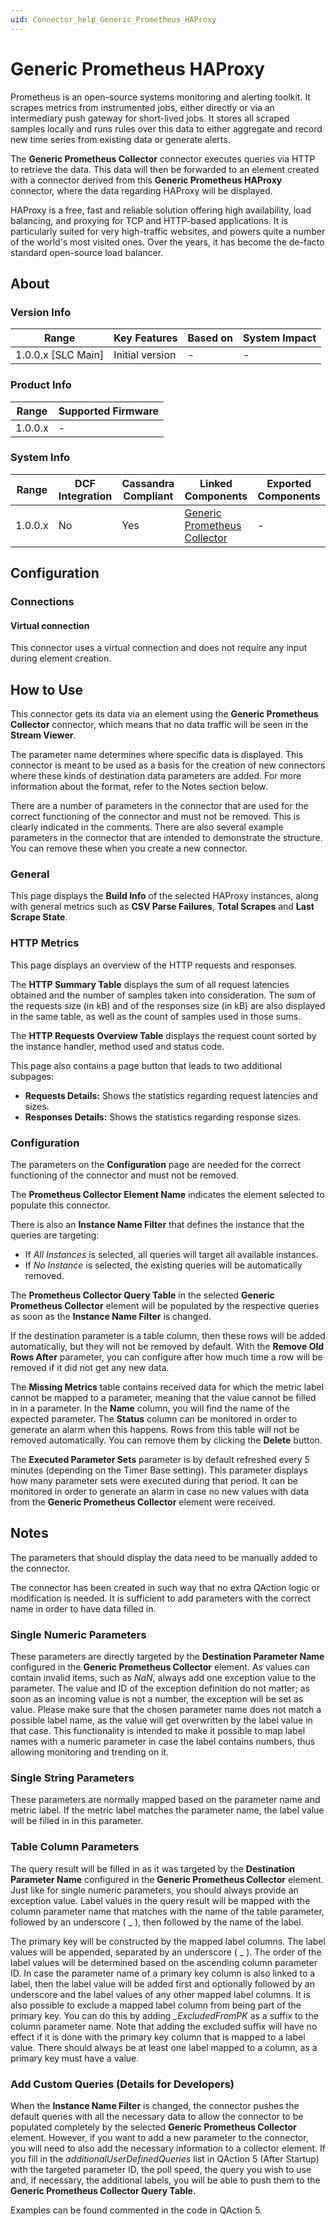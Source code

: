```yaml
---
uid: Connector_help_Generic_Prometheus_HAProxy
---
```


# Generic Prometheus HAProxy

Prometheus is an open-source systems monitoring and alerting toolkit. It scrapes metrics from instrumented jobs, either directly or via an intermediary push gateway for short-lived jobs. It stores all scraped samples locally and runs rules over this data to either aggregate and record new time series from existing data or generate alerts.

The **Generic Prometheus Collector** connector executes queries via HTTP to retrieve the data. This data will then be forwarded to an element created with a connector derived from this **Generic Prometheus HAProxy** connector, where the data regarding HAProxy will be displayed.

HAProxy is a free, fast and reliable solution offering high availability, load balancing, and proxying for TCP and HTTP-based applications. It is particularly suited for very high-traffic websites, and powers quite a number of the world's most visited ones. Over the years, it has become the de-facto standard open-source load balancer.

## About

### Version Info

| Range                | Key Features     | Based on     | System Impact     |
|----------------------|------------------|--------------|-------------------|
| 1.0.0.x [SLC Main]   | Initial version  | -            | -                 |

### Product Info

| Range     | Supported Firmware     |
|-----------|------------------------|
| 1.0.0.x   | -                      |

### System Info

| Range     | DCF Integration     | Cassandra Compliant     | Linked Components                                                                    | Exported Components     |
|-----------|---------------------|-------------------------|--------------------------------------------------------------------------------------|-------------------------|
| 1.0.0.x   | No                  | Yes                     | [Generic Prometheus Collector](xref:Connector_help_Generic_Prometheus_Collector) | -                       |

## Configuration

### Connections

#### Virtual connection

This connector uses a virtual connection and does not require any input during element creation.

## How to Use

This connector gets its data via an element using the **Generic Prometheus Collector** connector, which means that no data traffic will be seen in the **Stream Viewer**.

The parameter name determines where specific data is displayed. This connector is meant to be used as a basis for the creation of new connectors where these kinds of destination data parameters are added. For more information about the format, refer to the Notes section below.

There are a number of parameters in the connector that are used for the correct functioning of the connector and must not be removed. This is clearly indicated in the comments. There are also several example parameters in the connector that are intended to demonstrate the structure. You can remove these when you create a new connector.

### General

This page displays the **Build Info** of the selected HAProxy instances, along with general metrics such as **CSV Parse Failures**, **Total Scrapes** and **Last Scrape State**.

### HTTP Metrics

This page displays an overview of the HTTP requests and responses.

The **HTTP Summary Table** displays the sum of all request latencies obtained and the number of samples taken into consideration. The sum of the requests size (in kB) and of the responses size (in kB) are also displayed in the same table, as well as the count of samples used in those sums.

The **HTTP Requests Overview Table** displays the request count sorted by the instance handler, method used and status code.

This page also contains a page button that leads to two additional subpages:

- **Requests Details:** Shows the statistics regarding request latencies and sizes.
- **Responses Details:** Shows the statistics regarding response sizes.

### Configuration

The parameters on the **Configuration** page are needed for the correct functioning of the connector and must not be removed.

The **Prometheus Collector Element Name** indicates the element selected to populate this connector.

There is also an **Instance Name Filter** that defines the instance that the queries are targeting:

- If *All Instances* is selected, all queries will target all available instances.
- If *No Instance* is selected, the existing queries will be automatically removed.

The **Prometheus Collector Query Table** in the selected **Generic Prometheus Collector** element will be populated by the respective queries as soon as the **Instance Name Filter** is changed.

If the destination parameter is a table column, then these rows will be added automatically, but they will not be removed by default. With the **Remove Old Rows After** parameter, you can configure after how much time a row will be removed if it did not get any new data.

The **Missing Metrics** table contains received data for which the metric label cannot be mapped to a parameter, meaning that the value cannot be filled in in a parameter. In the **Name** column, you will find the name of the expected parameter. The **Status** column can be monitored in order to generate an alarm when this happens. Rows from this table will not be removed automatically. You can remove them by clicking the **Delete** button.

The **Executed Parameter Sets** parameter is by default refreshed every 5 minutes (depending on the Timer Base setting). This parameter displays how many parameter sets were executed during that period. It can be monitored in order to generate an alarm in case no new values with data from the **Generic Prometheus Collector** element were received.

## Notes

The parameters that should display the data need to be manually added to the connector.

The connector has been created in such way that no extra QAction logic or modification is needed. It is sufficient to add parameters with the correct name in order to have data filled in.

### Single Numeric Parameters

These parameters are directly targeted by the **Destination Parameter Name** configured in the **Generic Prometheus Collector** element. As values can contain invalid items, such as *NaN*, always add one exception value to the parameter. The value and ID of the exception definition do not matter; as soon as an incoming value is not a number, the exception will be set as value. Please make sure that the chosen parameter name does not match a possible label name, as the value will get overwritten by the label value in that case. This functionality is intended to make it possible to map label names with a numeric parameter in case the label contains numbers, thus allowing monitoring and trending on it.

### Single String Parameters

These parameters are normally mapped based on the parameter name and metric label. If the metric label matches the parameter name, the label value will be filled in in this parameter.

### Table Column Parameters

The query result will be filled in as it was targeted by the **Destination Parameter Name** configured in the **Generic Prometheus Collector** element. Just like for single numeric parameters, you should always provide an exception value. Label values in the query result will be mapped with the column parameter name that matches with the name of the table parameter, followed by an underscore ( \_ ), then followed by the name of the label.

The primary key will be constructed by the mapped label columns. The label values will be appended, separated by an underscore ( \_ ). The order of the label values will be determined based on the ascending column parameter ID. In case the parameter name of a primary key column is also linked to a label, then the label value will be added first and optionally followed by an underscore and the label values of any other mapped label columns. It is also possible to exclude a mapped label column from being part of the primary key. You can do this by adding *\_ExcludedFromPK* as a suffix to the column parameter name. Note that adding the excluded suffix will have no effect if it is done with the primary key column that is mapped to a label value. There should always be at least one label mapped to a column, as a primary key must have a value.

### Add Custom Queries (Details for Developers)

When the **Instance Name Filter** is changed, the connector pushes the default queries with all the necessary data to allow the connector to be populated completely by the selected **Generic Prometheus Collector** element. However, if you want to add a new parameter to the connector, you will need to also add the necessary information to a collector element. If you fill in the *additionalUserDefinedQueries* list in QAction 5 (After Startup) with the targeted parameter ID, the poll speed, the query you wish to use and, if necessary, the additional labels, you will be able to push them to the **Generic Prometheus Collector Query Table.**

Examples can be found commented in the code in QAction 5.
